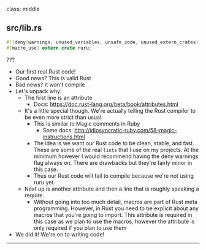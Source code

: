 class: middle
## src/lib.rs

```rust
#![deny(warnings, unused_variables, unsafe_code, unused_extern_crates)]
#[macro_use] extern crate ruru;
```

???

- Our first real Rust code!
- Good news? This is valid Rust
- Bad news? It won't compile
- Let's unpack why:
  - The first line is an attribute
    - Docs: https://doc.rust-lang.org/beta/book/attributes.html
  - It's a little special though. We're actually telling the Rust compiler to be
    even more strict than usual.
    - This is similar to Magic comments in Ruby
      - Some docs: http://idiosyncratic-ruby.com/58-magic-instructions.html
    - The idea is we want our Rust code to be clean, stable, and fast. These are
      some of the real `lints` that I use on my projects. At the minimum however
      I would recommend having the deny warnings flag always on. There are
      drawbacks but they're fairly minor in this case.
    - Thus our Rust code will fail to compile because we're not using ruru yet.
  - Next up is another attribute and then a line that is roughly speaking a
    require.
    - Without going into too much detail, macros are part of Rust meta
      programming. However, in Rust you need to be explicit about any macros
      that you're going to import. This attribute is required in this case as we
      plan to use the macros, however the attribute is only required if you plan to
      use them
- We did it! We're on to writing code!
---
